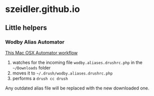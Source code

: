 # szeidler.github.io

## Little helpers

### Wodby Alias Automator

[This Mac OSX Automator workflow](https://www.dropbox.com/s/fx7hosg527qojqu/move-drush-wodby-aliases.workflow.zip?dl=0)

1. watches for the incoming file `wodby.aliases.drushrc.php` in the `~/Downloads` folder
2. moves it to `~/.drush/wodby.aliases.drushrc.php`
3. performs a `drush cc drush`

Any outdated alias file will be replaced with the new downloaded one.
